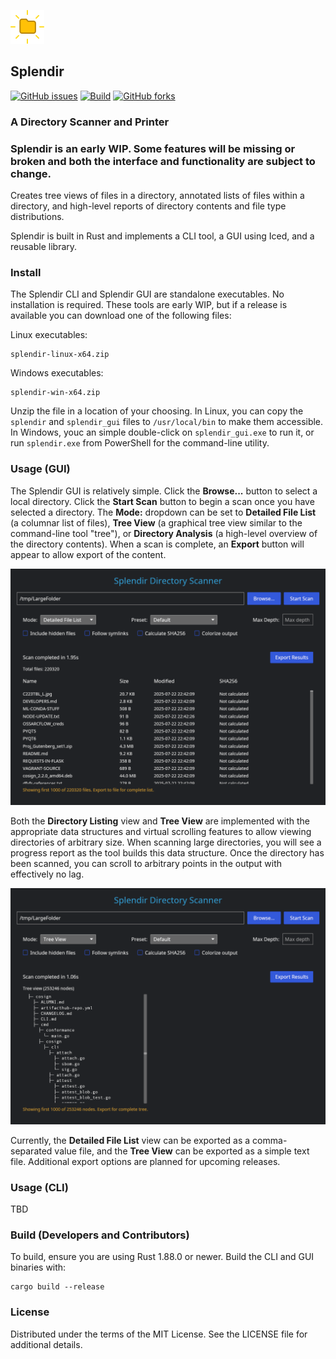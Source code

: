 ![Logo](https://github.com/kamwoods/splendir/blob/main/assets/splendir-logo-64.png)

## Splendir 

[![GitHub issues](https://img.shields.io/github/issues/kamwoods/splendir.svg)](https://github.com/kamwoods/splendir/issues)
[![Build](https://github.com/kamwoods/splendir/actions/workflows/rust.yml/badge.svg)](https://github.com/kamwoods/splendir/actions/workflows/rust.yml)
[![GitHub forks](https://img.shields.io/github/forks/kamwoods/splendir.svg)](https://github.com/kamwoods/splendir/network)

### A Directory Scanner and Printer

### Splendir is an early WIP. Some features will be missing or broken and both the interface and functionality are subject to change.

Creates tree views of files in a directory, annotated lists of files within a directory, and high-level reports of directory contents and file type distributions.

Splendir is built in Rust and implements a CLI tool, a GUI using Iced, and a reusable library.

### Install

The Splendir CLI and Splendir GUI are standalone executables. No installation is required. These tools are early WIP, but if a release is available you can download one of the following files:

Linux executables:
```
splendir-linux-x64.zip
```

Windows executables:
```
splendir-win-x64.zip
```

Unzip the file in a location of your choosing. In Linux, you can copy the ```splendir``` and ```splendir_gui``` files to ```/usr/local/bin``` to make them accessible. In Windows, youc an simple double-click on ```splendir_gui.exe``` to run it, or run ```splendir.exe``` from PowerShell for the command-line utility.

### Usage (GUI)

The Splendir GUI is relatively simple. Click the **Browse...** button to select a local directory. Click the **Start Scan** button to begin a scan once you have selected a directory. The **Mode:** dropdown can be set to **Detailed File List** (a columnar list of files), **Tree View** (a graphical tree view similar to the command-line tool "tree"), or **Directory Analysis** (a high-level overview of the directory contents). When a scan is complete, an **Export** button will appear to allow export of the content.

![Splendir Directory Listing View](assets/sds-view1.png)

Both the **Directory Listing** view and **Tree View** are implemented with the appropriate data structures and virtual scrolling features to allow viewing directories of arbitrary size. When scanning large directories, you will see a progress report as the tool builds this data structure. Once the directory has been scanned, you can scroll to arbitrary points in the output with effectively no lag.

![Splendir Tree Listing View](assets/sds-view2.png)

Currently, the **Detailed File List** view can be exported as a comma-separated value file, and the **Tree View** can be exported as a simple text file. Additional export options are planned for upcoming releases.

### Usage (CLI)

TBD

### Build (Developers and Contributors)

To build, ensure you are using Rust 1.88.0 or newer. Build the CLI and GUI binaries with:

```shell
cargo build --release
```

### License

Distributed under the terms of the MIT License. See the LICENSE file for additional details.
